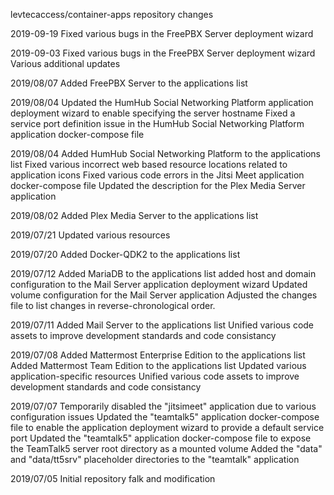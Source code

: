 levtecaccess/container-apps repository changes


2019-09-19
Fixed various bugs in the FreePBX Server deployment wizard

2019-09-03
Fixed various bugs in the FreePBX Server deployment wizard
Various additional updates

2019/08/07
Added FreePBX Server to the applications list

2019/08/04
Updated the HumHub Social Networking Platform application deployment wizard to enable specifying the server hostname
Fixed a service port definition issue in the HumHub Social Networking Platform application docker-compose file

2019/08/04
Added HumHub Social Networking Platform to the applications list
Fixed various incorrect web based resource locations related to application icons
Fixed various code errors in the Jitsi Meet application docker-compose file
Updated the description for the Plex Media Server application

2019/08/02
Added Plex Media Server to the applications list

2019/07/21
Updated various resources

2019/07/20
Added Docker-QDK2 to the applications list

2019/07/12
Added MariaDB to the applications list
added host and domain configuration to the Mail Server application deployment wizard
Updated volume configuration for the Mail Server application
Adjusted the changes file to list changes in reverse-chronological order.

2019/07/11
Added Mail Server to the applications list
Unified various code assets to improve development standards and code consistancy

2019/07/08
Added Mattermost Enterprise Edition to the applications list
Added Mattermost Team Edition to the applications list
Updated various application-specific resources
Unified various code assets to improve development standards and code consistancy

2019/07/07
Temporarily disabled the "jitsimeet" application due to various configuration issues
Updated the "teamtalk5" application docker-compose file to enable the application deployment wizard to provide a default service port
Updated the "teamtalk5" application docker-compose file to expose the TeamTalk5 server root directory as a mounted volume
Added the "data" and "data/tt5srv" placeholder directories to the "teamtalk" application

2019/07/05
Initial repository falk and modification
